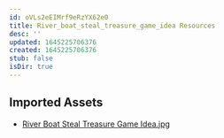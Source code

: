 ```yaml
---
id: oVLs2eEIMrf9eRzYX62e0
title: River_boat_steal_treasure_game_idea Resources
desc: ''
updated: 1645225706376
created: 1645225706376
stub: false
isDir: true
---
```

## Imported Assets
- [River Boat Steal Treasure Game Idea.jpg](/assets/river-boat-steal-treasure-game-idea-bZGTE1wAvqAI.jpg)
